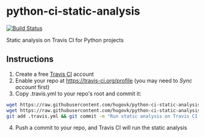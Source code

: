 # python-ci-static-analysis

[![Build Status](https://travis-ci.org/hugovk/python-ci-static-analysis.svg?branch=master)](https://travis-ci.org/hugovk/python-ci-static-analysis)

Static analysis on Travis CI for Python projects

## Instructions

1. Create a free [Travis CI](https://travis-ci.org) account
2. Enable your repo at https://travis-ci.org/profile (you may need to <i>Sync account</i> first)
3. Copy .travis.yml to your repo's root and commit it:

```bash
wget https://raw.githubusercontent.com/hugovk/python-ci-static-analysis/master/.flake8
wget https://raw.githubusercontent.com/hugovk/python-ci-static-analysis/master/.travis.yml
git add .travis.yml && git commit -m "Run static analysis on Travis CI (https://github.com/hugovk/python-ci-static-analysis)"
```

4. Push a commit to your repo, and Travis CI will run the static analysis
